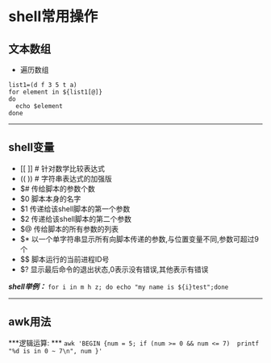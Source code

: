 # shell常用操作

## 文本数组
+ 遍历数组
```
list1=(d f 3 5 t a)
for element in ${list1[@]}
do
  echo $element
done
```
---
## shell变量
+ [[ ]]  # 针对数学比较表达式
+ (( ))  # 字符串表达式的加强版
+ $#	传给脚本的参数个数
+ $0	脚本本身的名字
+ $1	传递给该shell脚本的第一个参数
+ $2	传递给该shell脚本的第二个参数
+ $@	传给脚本的所有参数的列表
+ $*	以一个单字符串显示所有向脚本传递的参数,与位置变量不同,参数可超过9个
+ $$	脚本运行的当前进程ID号
+ $?	显示最后命令的退出状态,0表示没有错误,其他表示有错误 

***shell举例：*** ```for i in m h z; do echo "my name is ${i}test";done```

---

## awk用法

***逻辑运算: *** ```awk 'BEGIN {num = 5; if (num >= 0 && num <= 7)  printf "%d is in 0 ~ 7\n", num }'```
